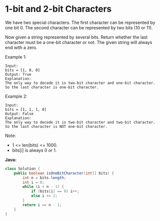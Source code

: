 # 1-bit and 2-bit Characters

We have two special characters. The first character can be represented by one bit 0. The second character can be represented by two bits (10 or 11).

Now given a string represented by several bits. Return whether the last character must be a one-bit character or not. The given string will always end with a zero.

Example 1:

    Input:
    bits = [1, 0, 0]
    Output: True
    Explanation:
    The only way to decode it is two-bit character and one-bit character. So the last character is one-bit character.

Example 2:

    Input:
    bits = [1, 1, 1, 0]
    Output: False
    Explanation:
    The only way to decode it is two-bit character and two-bit character. So the last character is NOT one-bit character.

Note:
- 1 <= len(bits) <= 1000.
- bits[i] is always 0 or 1.

**Java:**
```java
class Solution {
    public boolean isOneBitCharacter(int[] bits) {
        int n = bits.length;
        int i = 0;
        while (i < n - 1) {
            if (bits[i] == 0) i++;
            else i += 2;
        }
        return i == n - 1;
    }
}
```
